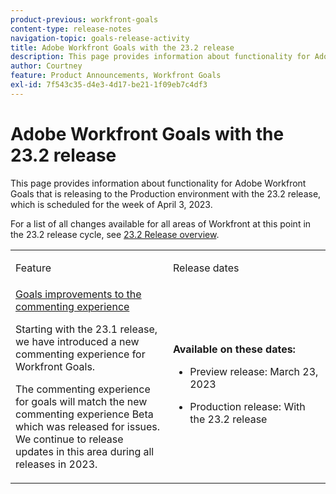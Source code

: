 ```yaml
---
product-previous: workfront-goals
content-type: release-notes
navigation-topic: goals-release-activity
title: Adobe Workfront Goals with the 23.2 release
description: This page provides information about functionality for Adobe Workfront Goals in the new Adobe Workfront experience that is releasing to the Production environment with the 23.2 release.
author: Courtney
feature: Product Announcements, Workfront Goals
exl-id: 7f543c35-d4e3-4d17-be21-1f09eb7c4df3
---
```

# Adobe Workfront Goals with the 23.2 release

This page provides information about functionality for Adobe Workfront Goals that is releasing to the Production environment with the 23.2 release, which is scheduled for the week of April 3, 2023.

For a list of all changes available for all areas of Workfront at this point in the 23.2 release cycle, see [23.2 Release overview](/help/quicksilver/product-announcements/product-releases/23.2-release-activity/23-2-release-overview.md).

<table>
            <col style="width: 50%;" />
            <col style="width: 50%;" />
            <tbody>
                <tr>
                    <td>
                        <p><span class="bold">Feature</span>
                        </p>
                    </td>
                    <td>
                        <p><span class="bold">Release dates</span>
                        </p>
                    </td>
                </tr>
                <tr>
                    <td>
                        <a href="/help/quicksilver/product-announcements/product-releases/goals-release-activity/goals-23-2-release/goals-march.md">Goals improvements to the commenting experience</a></p>
                        <p>Starting with the 23.1 release, we have introduced a new commenting experience for Workfront Goals.</p>
                        <p>The commenting experience for goals will match the new commenting experience Beta which was released for issues. We continue to release updates in this area during all releases in 2023. </p>
                    </td>
                    <td><p><b>Available on these dates:</b></p>
                     <p>
                        </p>
                        <ul>
                            <li>
                                <p>Preview release: March 23, 2023<br /></p>
                            </li>
                            <li>
                                <p>Production release: With the 23.2 release</p>
                            </li>
                        </ul>
                    </td>
                </tr>
            </tbody>
        </table>
